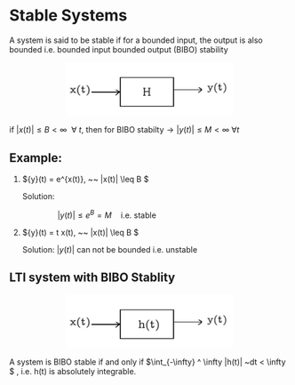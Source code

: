 

# Stable Systems # 

A system is said to be stable if for a bounded input, the output is also bounded i.e. bounded input bounded output (BIBO) stability

 <p align="center"><img src="./images/system.png" alt="drawing" width="300"/>


if $|x(t)| \leq B < \infty ~~\forall~ t,~\text{then for BIBO stabilty} \rightarrow |y(t)| \leq M < \infty ~\forall t$


## Example: ##

1) ${y}(t) = e^{x(t)}, ~~ |x(t)| \leq B $

    Solution: 

 $~~~~~~~~~~~~~~~~~~~~~~|y(t)| \leq e^{B} = M \quad \text{i.e. stable}$

 2) ${y}(t) = t x(t), ~~ |x(t)| \leq B $

    Solution: $|y(t)| ~\text{can not be bounded i.e. unstable}$

## LTI system with BIBO Stablity ##

<p align="center"><img src="./images/ltisystem.png" alt="drawing" width="300"/>

A system is BIBO stable if and only if $\int_{-\infty} ^ \infty |h(t)| ~dt < \infty $ , i.e. h(t) is absolutely integrable. 